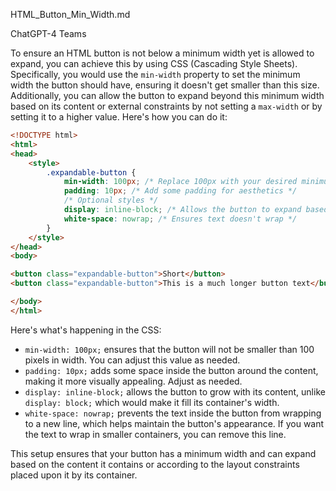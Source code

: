 HTML_Button_Min_Width.md

ChatGPT-4 Teams 

To ensure an HTML button is not below a minimum width yet is allowed to expand, you can achieve this by using CSS (Cascading Style Sheets). Specifically, you would use the `min-width` property to set the minimum width the button should have, ensuring it doesn't get smaller than this size. Additionally, you can allow the button to expand beyond this minimum width based on its content or external constraints by not setting a `max-width` or by setting it to a higher value. Here's how you can do it:

```html
<!DOCTYPE html>
<html>
<head>
    <style>
        .expandable-button {
            min-width: 100px; /* Replace 100px with your desired minimum width */
            padding: 10px; /* Add some padding for aesthetics */
            /* Optional styles */
            display: inline-block; /* Allows the button to expand based on content */
            white-space: nowrap; /* Ensures text doesn't wrap */
        }
    </style>
</head>
<body>

<button class="expandable-button">Short</button>
<button class="expandable-button">This is a much longer button text</button>

</body>
</html>
```

Here's what's happening in the CSS:

- `min-width: 100px;` ensures that the button will not be smaller than 100 pixels in width. You can adjust this value as needed.
- `padding: 10px;` adds some space inside the button around the content, making it more visually appealing. Adjust as needed.
- `display: inline-block;` allows the button to grow with its content, unlike `display: block;` which would make it fill its container's width.
- `white-space: nowrap;` prevents the text inside the button from wrapping to a new line, which helps maintain the button's appearance. If you want the text to wrap in smaller containers, you can remove this line.

This setup ensures that your button has a minimum width and can expand based on the content it contains or according to the layout constraints placed upon it by its container.
